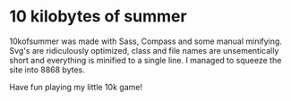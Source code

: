 # 10 kilobytes of summer

10kofsummer was made with Sass, Compass and some manual minifying. Svg's are ridiculously optimized, class and file names are unsementically short and everything is minified to a single line. I managed to squeeze the site into 8868 bytes.

Have fun playing my little 10k game!
